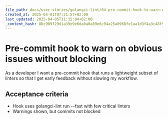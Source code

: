 ```yaml
---
file_path: docs/user-stories/golangci-lint/04-pre-commit-hook-to-warn-on-obvious-issues-without-blocking.md
created_at: 2025-04-01T07:21:57+02:00
last_updated: 2025-04-05T11:15:04+02:00
_content_hash: 8bc909f29d1a39e9e6da0a0a89e6c94a25a0968fe1aa1d3f4a3c48f9fd6774b0
---
```


# Pre-commit hook to warn on obvious issues without blocking
As a developer
I want a pre-commit hook that runs a lightweight subset of linters
so that I get early feedback without slowing  my workflow.

## Acceptance criteria
- Hook uses golangci-lint run --fast with few critical linters
- Warnings shown, but commits not blocked
